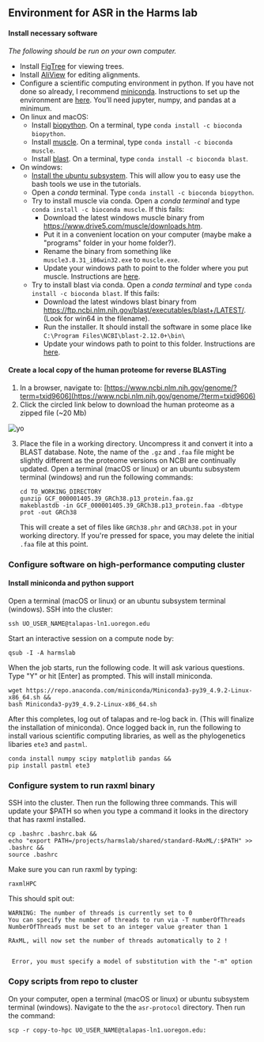 ## Environment for ASR in the Harms lab

#### Install necessary software

*The following should be run on your own computer.*

+ Install [FigTree](http://tree.bio.ed.ac.uk/software/figtree/) for viewing trees.
+ Install [AliView](https://ormbunkar.se/aliview/) for editing alignments. 
+ Configure a scientific computing environment in python.  If you have not done so already, I recommend [miniconda](https://docs.conda.io/en/latest/miniconda.html).  Instructions to set up the environment are [here](https://python-for-scientists.readthedocs.io/en/latest/).  You'll need jupyter, numpy, and pandas at a minimum.
+ On linux and macOS: 
  + Install [biopython](https://biopython.org/). On a terminal, type `conda install -c bioconda biopython`.
  + Install [muscle](https://www.drive5.com/muscle/). On a terminal, type `conda install -c bioconda muscle`. 
  + Install [blast](https://ftp.ncbi.nlm.nih.gov/blast/executables/blast+/LATEST/). On a terminal, type `conda install -c bioconda blast`. 
+ On windows:
  + [Install the ubuntu subsystem](https://docs.microsoft.com/en-us/windows/wsl/install-win10).  This will allow you to easy use the bash tools we use in the tutorials.
  + Open a *conda* terminal.  Type `conda install -c bioconda biopython`.
  + Try to install muscle via conda. Open a *conda terminal* and type `conda install -c bioconda muscle`. If this fails:
    + Download the latest windows muscle binary from https://www.drive5.com/muscle/downloads.htm.
    + Put it in a convenient location on your computer (maybe make a "programs" folder in your home folder?). 
    + Rename the binary from something like `muscle3.8.31_i86win32.exe` to `muscle.exe`.
    + Update your windows path to point to the folder where you put muscle. Instructions are [here](https://www.c-sharpcorner.com/article/add-a-directory-to-path-environment-variable-in-windows-10/). 
  + Try to install blast via conda.  Open a *conda terminal* and type `conda install -c bioconda blast`.  If this fails:
    + Download the latest windows blast binary from https://ftp.ncbi.nlm.nih.gov/blast/executables/blast+/LATEST/. (Look for win64 in the filename).
    + Run the installer. It should install the software in some place like `C:\Program Files\NCBI\blast-2.12.0+\bin\`
    + Update your windows path to point to this folder. Instructions are [here](https://www.c-sharpcorner.com/article/add-a-directory-to-path-environment-variable-in-windows-10/). 

#### Create a local copy of the human proteome for reverse BLASTing

1. In a browser, navigate to: [https://www.ncbi.nlm.nih.gov/genome/?term=txid9606](https://www.ncbi.nlm.nih.gov/genome/?term=txid9606)
2. Click the circled link below to download the human proteome as a zipped file (~20 Mb)

![yo](img/human-proteome-download.png)

3. Place the file in a working directory. Uncompress it and convert it into a BLAST database. Note, the name of the `.gz` and `.faa` file might be slightly different as the proteome versions on NCBI are continually updated. Open a terminal (macOS or linux) or an ubuntu subsystem terminal (windows) and run the following commands:

   ```
   cd TO_WORKING_DIRECTORY
   gunzip GCF_000001405.39_GRCh38.p13_protein.faa.gz
   makeblastdb -in GCF_000001405.39_GRCh38.p13_protein.faa -dbtype prot -out GRCh38
   ```
   
   This will create a set of files like `GRCh38.phr` and `GRCh38.pot` in your working directory. If you're pressed for space, you may delete the initial `.faa` file at this point. 

### Configure software on high-performance computing cluster

#### Install miniconda and python support

Open a terminal (macOS or linux) or an ubuntu subsystem terminal (windows).  SSH into the cluster:

```
ssh UO_USER_NAME@talapas-ln1.uoregon.edu
```

Start an interactive session on a compute node by:

```
qsub -I -A harmslab
```

When the job starts, run the following code. It will ask various questions. Type "Y" or hit [Enter] as prompted. This will install miniconda.

```
wget https://repo.anaconda.com/miniconda/Miniconda3-py39_4.9.2-Linux-x86_64.sh &&
bash Miniconda3-py39_4.9.2-Linux-x86_64.sh
```

After this completes, log out of talapas and re-log back in.  (This will finalize the installation of miniconda).  Once logged back in, run the following to install various scientific computing libraries, as well as the phylogenetics libaries `ete3` and `pastml`. 

```
conda install numpy scipy matplotlib pandas &&
pip install pastml ete3
```

### Configure system to run raxml binary

SSH into the cluster. Then run the following three commands. This will update your $PATH so when you type a command it looks in the directory that has raxml installed. 

```
cp .bashrc .bashrc.bak &&
echo "export PATH=/projects/harmslab/shared/standard-RAxML/:$PATH" >> .bashrc &&
source .bashrc
```

Make sure you can run raxml by typing:

```
raxmlHPC
```

This should spit out:

```
WARNING: The number of threads is currently set to 0
You can specify the number of threads to run via -T numberOfThreads
NumberOfThreads must be set to an integer value greater than 1

RAxML, will now set the number of threads automatically to 2 !


 Error, you must specify a model of substitution with the "-m" option
```

### Copy scripts from repo to cluster

On your computer, open a terminal (macOS or linux) or ubuntu subsystem terminal (windows). Navigate to the the `asr-protocol` directory.  Then run the command:

```
scp -r copy-to-hpc UO_USER_NAME@talapas-ln1.uoregon.edu:
```



